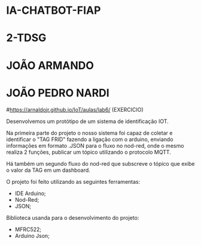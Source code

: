 # IA-CHATBOT-FIAP

# 2-TDSG
# JOÃO ARMANDO
# JOÃO PEDRO NARDI


#https://arnaldojr.github.io/IoT/aulas/lab6/ (EXERCICIO)

Desenvolvemos um protótipo de um sistema de identificação IOT.

Na primeira parte do projeto o nosso sistema foi capaz de coletar e identificar o "TAG FRID" fazendo a ligação com o arduino, enviando informações em formato .JSON para o fluxo no nod-red, onde o mesmo realiza 2 funções, publicar um tópico utilizando o protocolo MQTT.

Há também um segundo fluxo do nod-red que subscreve o tópico que exibe o valor da TAG em um dashboard.


O projeto foi feito utilizando as seguintes ferramentas:
- IDE Arduino;
- Nod-Red;
- JSON;

Biblioteca usanda para o desenvolvimento do projeto: 
- MFRC522;
- Arduino Json;
